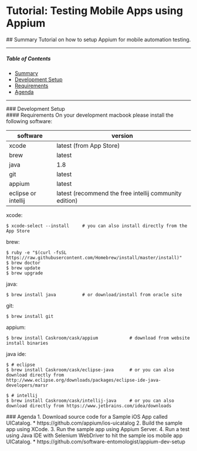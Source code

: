# Tutorial: Testing Mobile Apps using Appium

<div id='summary' />
## Summary
Tutorial on how to setup Appium for mobile automation testing.

----

##### Table of Contents
- [Summary](#summary)
- [Development Setup](#dev-setup)
- [Requirements](#requirements)
- [Agenda](#agenda)

----

<div id='dev-setup' />
### Development Setup

<div id='requirements' />
#### Requirements
On your development macbook please install the following software:

| software | version                 |
| ---      | ---                     |
| xcode    | latest (from App Store) |
| brew     | latest                  |
| java     | 1.8                     |
| git      | latest                  |
| appium   | latest                  |
| eclipse or intellij | latest (recommend the free intellij community edition) |


xcode:
```
$ xcode-select --install     # you can also install directly from the App Store
```

brew:
```
$ ruby -e "$(curl -fsSL https://raw.githubusercontent.com/Homebrew/install/master/install)"
$ brew doctor
$ brew update
$ brew upgrade
```

java:
```
$ brew install java          # or download/install from oracle site
```

git:
```
$ brew install git
```

appium:
```
$ brew install Caskroom/cask/appium            # download from website install binaries
```

java ide:
```
$ # eclipse
$ brew install Caskroom/cask/eclipse-java      # or you can also download directly from http://www.eclipse.org/downloads/packages/eclipse-ide-java-developers/marsr

$ # intellij
$ brew install Caskroom/cask/intellij-java     # or you can also download directly from https://www.jetbrains.com/idea/downloads
```
	
<div id='agenda' />
### Agenda
1. Download source code for a Sample iOS App called UICatalog.
      * https://github.com/appium/ios-uicatalog
2. Build the sample app using XCode.
3. Run the sample app using Appium Server.
4. Run a test using Java IDE with Selenium WebDriver to hit the sample ios mobile app UICatalog.
      * https://github.com/software-entomologist/appium-dev-setup

